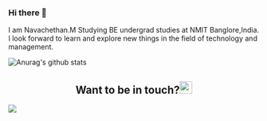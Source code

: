 ### Hi there 👋
  I am Navachethan.M Studying BE undergrad studies at NMIT Banglore,India.
  I look forward to learn and explore new things in the field of technology and management.

![Anurag's github stats](https://github-readme-stats.vercel.app/api?username=Navachethan-Murugeppa&show_icons=true&theme=radical)

<h2 align="center">Want to be in touch?<img src="https://tenor.com/view/backhand-index-pointing-down-joypixels-going-down-below-under-gif-17542125" width="25px"></h2>

![](https://komarev.com/ghpvc/?username=Navachethan-Murugeppa)

